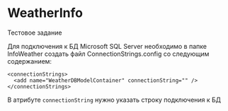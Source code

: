 # WeatherInfo
Тестовое задание

Для подключения к БД Microsoft SQL Server необходимо в папке InfoWeather создать файл ConnectionStrings.config со следующим cодержанием:
```
<connectionStrings>
  <add name="WeatherDBModelContainer" connectionString="" />
</connectionStrings>
```
В атрибуте ```connectionString``` нужно указать строку подключения к БД
